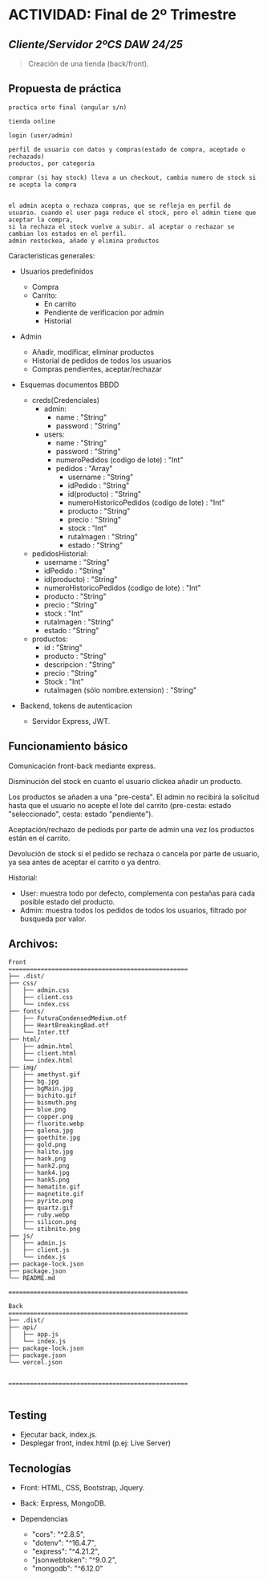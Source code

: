 # **ACTIVIDAD: Final de 2º Trimestre**
## *Cliente/Servidor 2ºCS DAW 24/25*  
>Creación de una tienda (back/front).
## Propuesta de práctica

    practica orto final (angular s/n)

    tienda online

    login (user/admin)

    perfil de usuario con datos y compras(estado de compra, aceptado o rechazado)
    productos, por categoría

    comprar (si hay stock) lleva a un checkout, cambia numero de stock si se acepta la compra


    el admin acepta o rechaza compras, que se refleja en perfil de usuario. cuando el user paga reduce el stock, pero el admin tiene que aceptar la compra,
    si la rechaza el stock vuelve a subir. al aceptar o rechazar se cambian los estados en el perfil.
    admin restockea, añade y elimina productos
	
Caracteristicas generales:

- Usuarios predefinidos
    - Compra
    - Carrito:
        - En carrito
        - Pendiente de verificacion por admin
        - Historial
- Admin
    - Añadir, modificar, eliminar productos
    - Historial de pedidos de todos los usuarios
    - Compras pendientes, aceptar/rechazar

- Esquemas documentos BBDD
    - creds(Credenciales)
        - admin:
            - name : "String"
            - password : "String"
        - users:
            - name : "String"
            - password : "String"
            - numeroPedidos (codigo de lote) : "Int"
            - pedidos : "Array"
                - username : "String"
                - idPedido : "String"
                - id(producto) : "String"
                - numeroHistoricoPedidos (codigo de lote) : "Int"
                - producto : "String"
                - precio : "String"
                - stock : "Int"
                - rutaImagen : "String"
                - estado : "String"
    - pedidosHistorial:
        - username : "String"
        - idPedido : "String"
        - id(producto) : "String"
        - numeroHistoricoPedidos (codigo de lote) : "Int"
        - producto : "String"
        - precio : "String"
        - stock : "Int"
        - rutaImagen : "String"
        - estado : "String"
    - productos:
        - id : "String"
        - producto : "String"
        - descripcion : "String"
        - precio : "String"
        - Stock : "Int"
        - rutaImagen (sólo nombre.extension) : "String"
- Backend, tokens de autenticacion
    - Servidor Express, JWT.

## **Funcionamiento básico**
Comunicación front-back mediante express.  

Disminución del stock en cuanto el usuario clickea añadir un producto.  

Los productos se añaden a una "pre-cesta". El admin no recibirá la solicitud hasta que el usuario no acepte el lote del carrito (pre-cesta: estado "seleccionado", cesta: estado "pendiente").

Aceptación/rechazo de pediods por parte de admin una vez los productos están en el carrito.  

Devolución de stock si el pedido se rechaza o cancela por parte de usuario, ya sea antes de aceptar el carrito o ya dentro.  

Historial:   
- User: muestra todo por defecto, complementa con pestañas para cada posible estado del producto.
- Admin: muestra todos los pedidos de todos los usuarios, filtrado por busqueda por valor.
## **Archivos:**

```
Front
==================================================
├── .dist/
├── css/
│   ├── admin.css
│   ├── client.css
│   └── index.css
├── fonts/
│   ├── FuturaCondensedMedium.otf
│   ├── HeartBreakingBad.otf
│   └── Inter.ttf
├── html/
│   ├── admin.html
│   ├── client.html
│   └── index.html
├── img/
│   ├── amethyst.gif
│   ├── bg.jpg
│   ├── bgMain.jpg
│   ├── bichito.gif
│   ├── bismuth.png
│   ├── blue.png
│   ├── copper.png
│   ├── fluorite.webp
│   ├── galena.jpg
│   ├── goethite.jpg
│   ├── gold.png
│   ├── halite.jpg
│   ├── hank.png
│   ├── hank2.png
│   ├── hank4.jpg
│   ├── hank5.png
│   ├── hematite.gif
│   ├── magnetite.gif
│   ├── pyrite.png
│   ├── quartz.gif
│   ├── ruby.webp
│   ├── silicon.png
│   └── stibnite.png
├── js/
│   ├── admin.js
│   ├── client.js
│   └── index.js
├── package-lock.json
├── package.json
└── README.md

==================================================

Back
==================================================
├── .dist/
├── api/
│   ├── app.js
│   └── index.js
├── package-lock.json
├── package.json
└── vercel.json


==================================================


```

## Testing
- Ejecutar back, index.js.
- Desplegar front, index.html (p.ej: Live Server)

    

## Tecnologías
+ Front: HTML, CSS, Bootstrap, Jquery.

+ Back: Express, MongoDB.

+ Dependencias
    - "cors": "^2.8.5",
    - "dotenv": "^16.4.7",
    - "express": "^4.21.2",
    - "jsonwebtoken": "^9.0.2",
    - "mongodb": "^6.12.0"